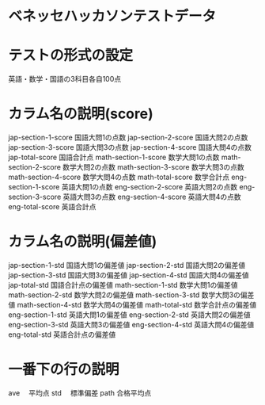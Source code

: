 # ベネッセハッカソンテストデータ

# テストの形式の設定

英語・数学・国語の3科目各自100点

# カラム名の説明(score)
jap-section-1-score  国語大問1の点数
jap-section-2-score  国語大問2の点数
jap-section-3-score  国語大問3の点数
jap-section-4-score  国語大問4の点数
jap-total-score      国語合計点
math-section-1-score 数学大問1の点数
math-section-2-score 数学大問2の点数
math-section-3-score 数学大問3の点数
math-section-4-score 数学大問4の点数
math-total-score     数学合計点
eng-section-1-score  英語大問1の点数
eng-section-2-score  英語大問2の点数
eng-section-3-score  英語大問3の点数
eng-section-4-score  英語大問4の点数
eng-total-score      英語合計点

# カラム名の説明(偏差値)
jap-section-1-std    国語大問1の偏差値
jap-section-2-std    国語大問2の偏差値
jap-section-3-std    国語大問3の偏差値
jap-section-4-std    国語大問4の偏差値
jap-total-std        国語合計点の偏差値
math-section-1-std   数学大問1の偏差値
math-section-2-std   数学大問2の偏差値
math-section-3-std   数学大問3の偏差値
math-section-4-std   数学大問4の偏差値
math-total-std       数学合計点の偏差値
eng-section-1-std    英語大問1の偏差値
eng-section-2-std    英語大問2の偏差値
eng-section-3-std    英語大問3の偏差値
eng-section-4-std    英語大問4の偏差値
eng-total-std        英語合計点の偏差値

# 一番下の行の説明
ave 　平均点
std 　標準偏差
path  合格平均点




